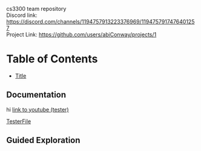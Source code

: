 cs3300 team repository <br />
Discord link: https://discord.com/channels/1194757913223376969/1194757917476401257 <br />
Project Link: https://github.com/users/abiConway/projects/1

# Table of Contents
- [Title](#Contents-1)

## Documentation
hi [link to youtube (tester)](https://www.youtube.com)

[TesterFile](./Documentation/TesterFile.md)

## Guided Exploration 

